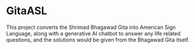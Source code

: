 # GitaASL
This project converts the Shrimad Bhagawad Gita into American Sign Language, along with a generative AI chatbot to answer any life related questions, and the solutions would be given from the Bhagawad Gita itself.
